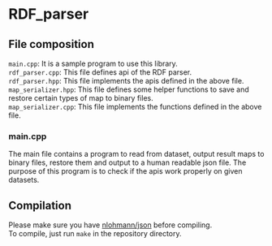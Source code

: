 # RDF_parser

## File composition
`main.cpp`: It is a sample program to use this library. <br>
`rdf_parser.cpp`: This file defines api of the RDF parser. <br>
`rdf_parser.hpp`: This file implements the apis defined in the above file. <br>
`map_serializer.hpp`: This file defines some helper functions to save and restore certain types of map to binary files. <br>
`map_serializer.cpp`: This file implements the functions defined in the above file. <br>

### main.cpp
The main file contains a program to read from dataset, output result maps to binary files, restore them and output to a human readable json file. The purpose of this program is to check if the apis work properly on given datasets. <br>

## Compilation
Please make sure you have [nlohmann/json](https://github.com/nlohmann/json) before compiling. <br>
To compile, just run `make` in the repository directory. 
